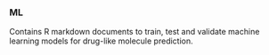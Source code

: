 ### ML

Contains R markdown documents to train, test and validate machine learning models for drug-like molecule prediction.
